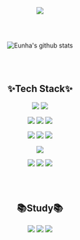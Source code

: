 <p align="center">
  <img src="https://capsule-render.vercel.app/api?type=wave&color=2E2B5F&height=240&section=header&text=Welcome!%20I%27m%20Eunha.&fontAlignY=30&fontColor=ffffff&fontSize=48" />
</p>

<br><br>

<p align="center">
  <img src="https://github-readme-stats.vercel.app/api?username=EunhaKyeong&show_icons=true&theme=gruvbox" alt="Eunha's github stats" />
</p>

<br><br>

<h2 align="center">✨Tech Stack✨</h2>
<p align="center">
  <img src="https://img.shields.io/badge/kotlin-20232a.svg?style=for-the-badge&logo=kotlin&logoColor=7F52FF" />
  <img src="https://img.shields.io/badge/android-20232a.svg?style=for-the-badge&logo=kotlin&logoColor=3DDC84" />
</p>
<p align="center">
  <img src="https://img.shields.io/badge/git-20232a.svg?style=for-the-badge&logo=Git&logoColor=F05032" />
  <img src="https://img.shields.io/badge/github-20232a.svg?style=for-the-badge&logo=GitHub&logoColor=181717" />
  <img src="https://img.shields.io/badge/bitbucket-20232a.svg?style=for-the-badge&logo=Bitbucket&logoColor=0052CC" />
</p>
<p align="center">
  <img src="https://img.shields.io/badge/jenkins-20232a.svg?style=for-the-badge&logo=Jenkins&logoColor=D24939" />
  <img src="https://img.shields.io/badge/bitbucket pipelines-20232a.svg?style=for-the-badge&logo=Bitbucket&logoColor=0052CC" />
  <img src="https://img.shields.io/badge/jitpack-20232a.svg?style=for-the-badge&logo=Jitpack&logoColor=000000" />
</p>
<p align="center">
  <img src="https://img.shields.io/badge/firebase-20232a.svg?style=for-the-badge&logo=Firebase&logoColor=DD2C00" />
</p>
<p align="center">
  <img src="https://img.shields.io/badge/jira-20232a.svg?style=for-the-badge&logo=Jira&logoColor=0052CC" />
  <img src="https://img.shields.io/badge/notion-20232a.svg?style=for-the-badge&logo=Notion&logoColor=000000" />
  <img src="https://img.shields.io/badge/slack-20232a.svg?style=for-the-badge&logo=Slack&logoColor=4A154B" />
</p>

<br><br>

<h2 align="center">📚Study📚</h2>
<p align="center">
  <img src="https://img.shields.io/badge/react native-20232a.svg?style=for-the-badge&logo=React&logoColor=61DAFB" />
  <img src="https://img.shields.io/badge/typescript-20232a.svg?style=for-the-badge&logo=TypeScript&logoColor=3178C6" />
  <img src="https://img.shields.io/badge/n8n-20232a.svg?style=for-the-badge&logo=n8n&logoColor=EA4B71" />
</p>
